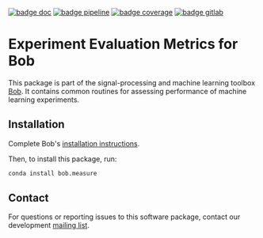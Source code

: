 [![badge doc](https://img.shields.io/badge/docs-latest-orange.svg)](https://www.idiap.ch/software/bob/docs/bob/bob.measure/master/sphinx/index.html)
[![badge pipeline](https://gitlab.idiap.ch/bob/bob.measure/badges/master/pipeline.svg)](https://gitlab.idiap.ch/bob/bob.measure/commits/master)
[![badge coverage](https://gitlab.idiap.ch/bob/bob.measure/badges/master/coverage.svg)](https://www.idiap.ch/software/bob/docs/bob/bob.measure/master/coverage/)
[![badge gitlab](https://img.shields.io/badge/gitlab-project-0000c0.svg)](https://gitlab.idiap.ch/bob/bob.measure)

# Experiment Evaluation Metrics for Bob

This package is part of the signal-processing and machine learning toolbox
[Bob](https://www.idiap.ch/software/bob). It contains common routines for
assessing performance of machine learning experiments.

## Installation

Complete Bob's
[installation instructions](https://www.idiap.ch/software/bob/install).

Then, to install this package, run:

``` sh
conda install bob.measure
```

## Contact

For questions or reporting issues to this software package, contact our
development [mailing list](https://www.idiap.ch/software/bob/discuss).
